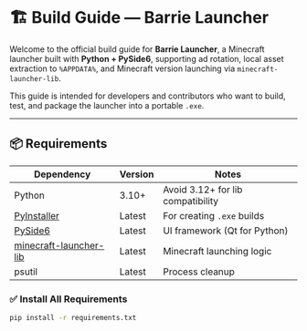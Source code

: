 # 🏗️ Build Guide — Barrie Launcher

Welcome to the official build guide for **Barrie Launcher**, a Minecraft launcher built with **Python + PySide6**, supporting ad rotation, local asset extraction to `%APPDATA%`, and Minecraft version launching via `minecraft-launcher-lib`.

This guide is intended for developers and contributors who want to build, test, and package the launcher into a portable `.exe`.

---

## 📦 Requirements

| Dependency               | Version    | Notes                      |
|--------------------------|------------|----------------------------|
| Python                   | 3.10+      | Avoid 3.12+ for lib compatibility |
| [PyInstaller](https://pyinstaller.org)         | Latest     | For creating `.exe` builds |
| [PySide6](https://pypi.org/project/PySide6/)  | Latest     | UI framework (Qt for Python) |
| [minecraft-launcher-lib](https://pypi.org/project/minecraft-launcher-lib/) | Latest     | Minecraft launching logic |
| psutil                   | Latest     | Process cleanup            |

### ✅ Install All Requirements

```bash
pip install -r requirements.txt
